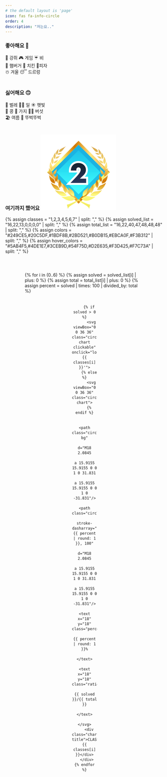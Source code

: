 ```yaml
---
# the default layout is 'page'
icon: fas fa-info-circle
order: 4
description: "저는요.."
---
```


### 좋아해요 🙂
🐶 강쥐 🎮 게임 ☔️ 비\
🍔 햄버거 🍗 치킨 🍕피자\
☃️ 겨울 😴 드르렁\
<br>

### 싫어해요 🙃
🦟 벌레 🧑‍💻 일 ☀️ 햇빛\
🫘 콩 🍆 가지 🍄‍🟫 버섯\
🏖️ 여름 🚶 뚜벅뚜벅\
<br>

### 여기까지 했어요 [![현재 진행 배지](/assets/class/c2g.svg)](https://solved.ac/class)

{% assign classes = "1,2,3,4,5,6,7" | split: "," %}
{% assign solved_list = "16,22,13,0,0,0,0" | split: "," %}
{% assign total_list = "16,22,40,47,48,48,48" | split: "," %}
{% assign colors = "#249CE5,#20C5DF,#1BDF8B,#2BD521,#B0DB15,#EBCA0F,#F3B312" | split: "," %}
{% assign hover_colors = "#5AB4F5,#4DE1E7,#3CEB9D,#54F75D,#D2E635,#F3D425,#F7C73A" | split: "," %}

<div class="chart-wrapper">
  <div class="chart-container">
    {% for i in (0..6) %}
      {% assign solved = solved_list[i] | plus: 0 %}
      {% assign total = total_list[i] | plus: 0 %}
      {% assign percent = solved | times: 100 | divided_by: total %}
      <div class="chart-item" style="--chart-color: {{ colors[i] }}; --chart-hover-color: {{ hover_colors[i] }}; --percent: {{ percent }}">

        {% if solved > 0 %}
          <svg viewBox="0 0 36 36" class="circular-chart clickable" onclick="location.href='/categories/class-{{ classes[i] }}'">
        {% else %}
          <svg viewBox="0 0 36 36" class="circular-chart">
        {% endif %}

            <path class="circle-bg"
                  d="M18 2.0845
                     a 15.9155 15.9155 0 0 1 0 31.831
                     a 15.9155 15.9155 0 0 1 0 -31.831"/>
            <path class="circle"
                  stroke-dasharray="{{ percent | round: 1 }}, 100"
                  d="M18 2.0845
                     a 15.9155 15.9155 0 0 1 0 31.831
                     a 15.9155 15.9155 0 0 1 0 -31.831"/>
            <text x="18" y="18" class="percentage">
              {{ percent | round: 1 }}%
            </text>
            <text x="18" y="18" class="ratio">
              {{ solved }}/{{ total }}
            </text>
          </svg>
        <div class="chart-title">CLASS {{ classes[i] }}</div>
      </div>
    {% endfor %}
  </div>
</div>

<style>
.me-2 {
  display: inline-flex;
  align-items: center;
}

.chart-wrapper {
  border: 1px solid var(--text-color);
  border-radius: 16px;
  padding: 24px 20px;
  margin-top: 24px;
  overflow: hidden;
}

.chart-container {
  display: grid;
  grid-template-columns: repeat(7, 80px);
  justify-content: center;
  gap: 20px;
  margin-top: 10px;
}

.chart-item {
  text-align: center;
  width: 80px;
  position: relative;
  box-sizing: border-box;
}

.circular-chart {
  display: block;
  margin: auto;
  max-width: 80px;
  transition: transform 0.15s ease;
}

.circular-chart:hover {
  animation: bounceScale 0.6s cubic-bezier(.28,.84,.42,1.2) forwards;
}

.circular-chart.clickable {
  cursor: pointer;
}

.circular-chart.clickable:active {
  transform: scale(0.95);
}

.circular-chart:hover .circle {
  stroke: var(--chart-hover-color);
}

.circular-chart:hover .percentage {
  opacity: 0;
}

.circular-chart:hover .ratio {
  opacity: 1;
}

@keyframes bounceScale {
  0%   { transform: scale(1); }
  40%  { transform: scale(1.15); }
  55%  { transform: scale(1.10); }
  70%  { transform: scale(1.13); }
  85%  { transform: scale(1.11); }
  100% { transform: scale(1.12); }
}

.circle-bg {
  fill: none;
  stroke: #dddfe0;
  stroke-width: 4;
}

.circle {
  fill: none;
  stroke: var(--chart-color);
  stroke-width: 4;
  stroke-linecap: round;
  stroke-dasharray: 0 100;
  animation: fillCircle 1.6s ease forwards;
  transition: stroke 0.3s ease;
}

@keyframes fillCircle {
  from { stroke-dasharray: 0, 100; }
  to { stroke-dasharray: var(--percent), 100; }
}

.percentage,
.ratio {
  font-size: 6px;
  text-anchor: middle;
  dominant-baseline: middle;
  font-weight: bold;
  pointer-events: none;
  transition: opacity 0.3s ease;
  fill: var(--text-color);
}

.ratio {
  opacity: 0;
}

.chart-title {
  margin-top: 4px;
  font-size: 14px;
  font-weight: bold;
}

/* 4) 브레이크포인트: 2줄(4+3)로 전환 — Flex + 고정 최대폭 = 정확히 4개/줄 */
@media (max-width: 1200px) {
  .chart-container {
    display: flex;                 /* Grid → Flex로 변경 */
    flex-wrap: wrap;               /* 줄바꿈 */
    gap: 20px;
    justify-content: center;       /* 각 줄과 마지막 줄 모두 가운데 */
    max-width: calc((80px * 4) + (20px * 3)); /* 4칸 폭 + 3개의 gap = 정확히 4개/줄 */
    margin: 10px auto 0;           /* 컨테이너 자체를 가운데 */
  }
}

/* 더 좁아져도 4+3 유지: 아이템/간격만 살짝 축소 */
@media (max-width: 900px) {
  .chart-container {
    gap: 16px;
    max-width: calc((70px * 4) + (16px * 3)); /* 축소된 4칸 폭 */
  }
  .chart-item { width: 70px; }
  .circular-chart { max-width: 70px; }
  .chart-title { font-size: 12px; }
}

@media (max-width: 480px) {
  .chart-container {
    gap: 12px;
    max-width: calc((60px * 4) + (12px * 3));
  }
  .chart-item { width: 60px; }
  .circular-chart { max-width: 60px; }
  .chart-title { font-size: 11px; }
}

.img-link img {
  width: 1.8rem;
  height: auto;
  transition: all 0.25s ease;
  cursor: pointer;
  margin-left: 0.2rem;
}

.img-link:hover img {
  transform: scale(1.08);
  filter: drop-shadow(0 2px 4px rgba(0, 0, 0, 0.25));
}
</style>
